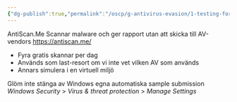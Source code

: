 ```yaml
---
{"dg-publish":true,"permalink":"/oscp/g-antivirus-evasion/1-testing-for-av-evasion/","updated":"2024-01-05T11:34:44.076+01:00"}
---
```


AntiScan.Me
	Scannar malware och ger rapport utan att skicka till AV-vendors
https://antiscan.me/
- Fyra gratis skannar per dag
- Används som last-resort om vi inte vet vilken AV som används
- Annars simulera i en virtuell miljö

Glöm inte stänga av Windows egna automatiska sample submission
_Windows Security_ > _Virus & threat protection_ > _Manage Settings_

